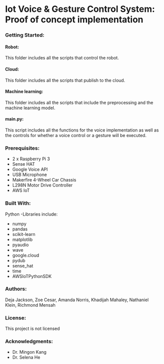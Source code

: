# Iot Voice & Gesture Control System: Proof of concept implementation

### Getting Started:
#### Robot:
This folder includes all the scripts that control the robot. 

#### Cloud:
This folder includes all the scripts that publish to the cloud. 

#### Machine learning:
This folder includes all the scripts that include the preprocessing and the machine learning model. 

#### main.py:
This script includes all the functions for the voice implementation as well as the controls for whether a voice control or a gesture will be executed. 


### Prerequisites:
* 2 x Raspberry Pi 3 
* Sense HAT
* Google Voice API
* USB Microphone
* Makerfire 4-Wheel Car Chassis
* L298N Motor Drive Controller
* AWS IoT


### Built With:
Python
-Libraries include:
* numpy
* pandas
* scikit-learn
* matplotlib
* pyaudio
* wave
* google.cloud
* pydub
* sense_hat
* time
* AWSIoTPythonSDK


### Authors:
Deja Jackson,
Zoe Cesar,
Amanda Norris,
Khadijah Mahaley,
Nathaniel Klein,
Richmond Mensah


### License:
This project is not licensed


### Acknowledgments:
* Dr. Mingon Kang
* Dr. Selena He
